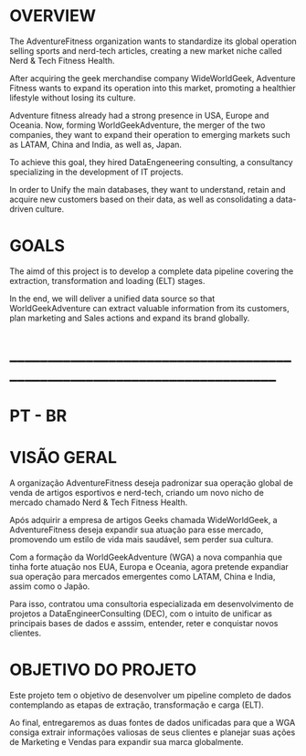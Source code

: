 
# OVERVIEW

The AdventureFitness organization wants to standardize its global operation selling sports and nerd-tech articles, creating a new market niche called Nerd & Tech Fitness Health.

After acquiring the geek merchandise company WideWorldGeek, Adventure Fitness wants to expand its operation into this market, promoting a healthier lifestyle without losing its culture.

Adventure fitness already had a strong presence in USA, Europe and Oceania. Now, forming WorldGeekAdventure, the merger of the two companies, they want to expand their operation to emerging markets such as LATAM, China and India, as well as, Japan.

To achieve this goal, they hired DataEngeneering consulting, a consultancy specializing in the development of IT projects.

In order to Unify the main databases, they want to understand, retain and acquire new customers based on their data, as well as consolidating a data-driven culture.


# GOALS

The aimd of this project is to develop a complete data pipeline covering the extraction, transformation and loading (ELT) stages.

In the end, we will deliver a unified data source so that WorldGeekAdventure can extract valuable information from its customers, plan marketing and Sales actions and expand its brand globally.

# ________________________________________________________________________

# PT - BR

# VISÃO GERAL

A organização AdventureFitness deseja padronizar sua operação global de venda de artigos esportivos e nerd-tech, criando um novo nicho de mercado chamado Nerd & Tech Fitness Health.

Após adquirir a empresa de artigos Geeks chamada WideWorldGeek, a AdventureFitness deseja expandir sua atuação para esse mercado, promovendo um estilo de vida mais saudável, sem perder sua cultura.

Com a formação da WorldGeekAdventure (WGA) a nova companhia que tinha forte atuação nos EUA, Europa e Oceania, agora pretende expandiar sua operação para mercados emergentes como LATAM, China e India,  assim como o Japão.

Para isso, contratou uma consultoria especializada em desenvolvimento de projetos a DataEngineerConsulting (DEC), com o intuito de unificar as principais bases de dados e asssim, entender, reter e conquistar novos clientes.

# OBJETIVO DO PROJETO

Este projeto tem o objetivo de desenvolver um pipeline completo de dados contemplando as etapas de extração, transformação e carga (ELT).

Ao final, entregaremos as duas fontes de dados unificadas para que a WGA consiga extrair informações valiosas de seus clientes e planejar suas ações de Marketing e Vendas para expandir sua marca globalmente.
